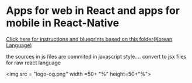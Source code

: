 # Apps for web in React and apps for mobile in React-Native 


[Click here for instructions and blueprints based on this folder(Korean Language)](https://blog.naver.com/rlaalsdn456456) 

the sources in js files are commited in javascript style.... convert to jsx files for raw react language

<img src = "logo-og.png" width =50+ "%" height=50+"%">
